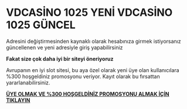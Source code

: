 # VDCASİNO 1025 YENİ VDCASİNO 1025 GÜNCEL

Adresini değiştirmesinden kaynaklı olarak hesabınıza girmek istiyorsanız güncellenen ve yeni adresiyle giriş yapabilirsiniz

**Fakat size çok daha iyi bir siteyi öneriyoruz**

Avrupanın en iyi slot sitesi, bu aya özel olarak yeni üye olan kullanıcılara %300 hoşgeldiniz promosyonu veriyor. Kayıt olarak bu fırsattan yararlanabilirsiniz.

[**ÜYE OLMAK VE %300 HOŞGELDİNİZ PROMOSYONU ALMAK İÇİN TIKLAYIN**](https://cutt.ly/leWAY7fi)
